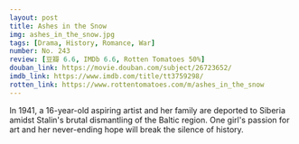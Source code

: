 ```yaml
---
layout: post 
title: Ashes in the Snow
img: ashes_in_the_snow.jpg
tags: [Drama, History, Romance, War]
number: No. 243
review: [豆瓣 6.6, IMDb 6.6, Rotten Tomatoes 50%]
douban_link: https://movie.douban.com/subject/26723652/
imdb_link: https://www.imdb.com/title/tt3759298/
rotten_link: https://www.rottentomatoes.com/m/ashes_in_the_snow
---
```


In 1941, a 16-year-old aspiring artist and her family are deported to Siberia amidst Stalin's brutal dismantling of the Baltic region. One girl's passion for art and her never-ending hope will break the silence of history.
